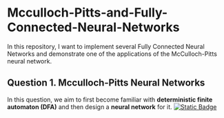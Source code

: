 # Mcculloch-Pitts-and-Fully-Connected-Neural-Networks
In this repository, I want to implement several Fully Connected Neural Networks and demonstrate one of the applications of the McCulloch-Pitts neural network.

## **Question 1.** Mcculloch-Pitts Neural Networks 

In this question, we aim to first become familiar with **deterministic finite automaton (DFA)** and then design a **neural network** for it. [![Static Badge](https://img.shields.io/badge/Open-blue)](https://github.com/ErfanPanahi/Mcculloch-Pitts-and-Fully-Connected-Neural-Networks/tree/main/Q1)
